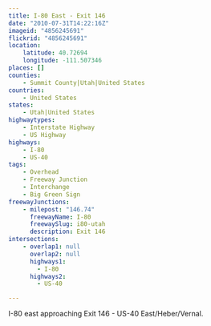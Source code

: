 ```yaml
---
title: I-80 East - Exit 146
date: "2010-07-31T14:22:16Z"
imageid: "4856245691"
flickrid: "4856245691"
location:
    latitude: 40.72694
    longitude: -111.507346
places: []
counties:
    - Summit County|Utah|United States
countries:
    - United States
states:
    - Utah|United States
highwaytypes:
    - Interstate Highway
    - US Highway
highways:
    - I-80
    - US-40
tags:
    - Overhead
    - Freeway Junction
    - Interchange
    - Big Green Sign
freewayJunctions:
    - milepost: "146.74"
      freewayName: I-80
      freewaySlug: i80-utah
      description: Exit 146
intersections:
    - overlap1: null
      overlap2: null
      highways1:
        - I-80
      highways2:
        - US-40

---
```

I-80 east approaching Exit 146 - US-40 East/Heber/Vernal.